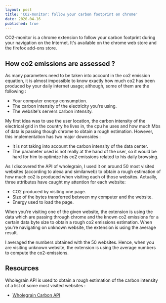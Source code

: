 ```yaml
---
layout: post
title: 'CO2-monitor: follow your carbon footprint on chrome'
date: 2020-04-16
published: true
---
```



CO2-monitor is a chrome extension to follow your carbon footprint during your navigation on the Internet. It's available on
the chrome web store and the firefox add-ons store.

## How co2 emissions are assessed ?

As many parameters need to be taken into account in the co2 emission equation, it is almost impossible to know exactly how much co2 has been produced by your daily internet usage; although, some of them are the following :

- Your computer energy consumption.
- The carbon intensity of the electricity you're using.
- The website's servers carbon intensity.

My first idea was to use the user location, the carbon intensity of the electrical grid in the country he lives in, the cpu he uses and how much Mbs of data is passing though chrome to obtain a rough estimation. However, this implementation has two major downsides :

- It is not taking into account the carbon intensity of the data center.
- The parameter used is not really at the hand of the user, so it would be hard for him to optimize his co2 emissions related to his daily browsing.

As I discovered the API of wholegrain, I used it on around 50 most visited websites (according to alexa and similarweb) to obtain a rough estimation of how much co2 is produced when visiting each of those websites. Actually, three attributes have caught my attention for each website:

- CO2 produced by visiting one page.
- Size of the bytes transferred between my computer and the website.
- Energy used to load the page.

When you're visiting one of the given website, the extension is using the data which are passing through chrome and the known co2 emissions for a certain data byte size to obtain a rough co2 emissions estimation.
When you're navigating on unknown website, the extension is using the average result.

I averaged the numbers obtained with the 50 websites. Hence, when you are visiting unknown website, the extension is using the average numbers to compute the co2-emissions.

## Resources

Wholegrain API is used to obtain a rough estimation of the carbon intensity of a list of some most visited websites :

- [Wholegrain Carbon API](https://www.websitecarbon.com/)
